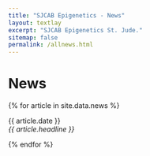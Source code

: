 ```yaml
---
title: "SJCAB Epigenetics - News"
layout: textlay
excerpt: "SJCAB Epigenetics St. Jude."
sitemap: false
permalink: /allnews.html
---
```


# News

{% for article in site.data.news %}
<p>{{ article.date }} <br>
<em>{{ article.headline }}</em></p>
{% endfor %}
